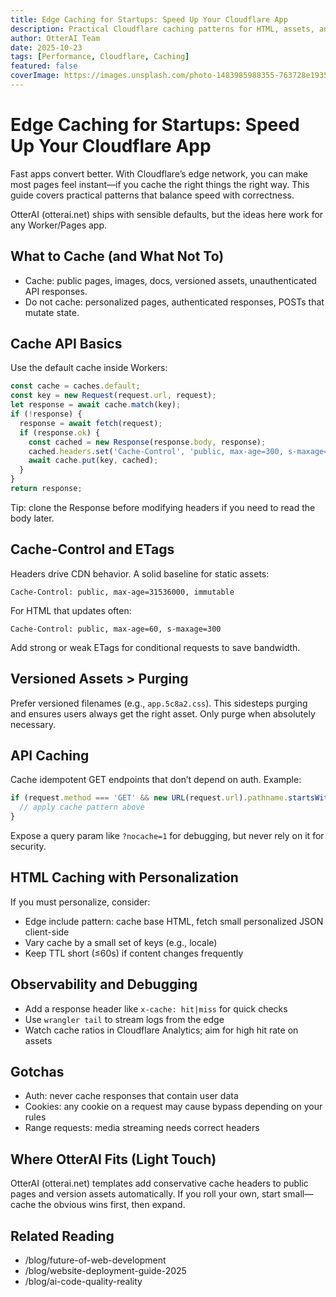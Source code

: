 ```yaml
---
title: Edge Caching for Startups: Speed Up Your Cloudflare App
description: Practical Cloudflare caching patterns for HTML, assets, and APIs—Cache API, headers, invalidation strategies, and pitfalls, with copy-paste snippets.
author: OtterAI Team
date: 2025-10-23
tags: [Performance, Cloudflare, Caching]
featured: false
coverImage: https://images.unsplash.com/photo-1483985988355-763728e1935b?w=1200&h=600&fit=crop&q=80
---
```


# Edge Caching for Startups: Speed Up Your Cloudflare App

Fast apps convert better. With Cloudflare’s edge network, you can make most pages feel instant—if you cache the right things the right way. This guide covers practical patterns that balance speed with correctness.

OtterAI (otterai.net) ships with sensible defaults, but the ideas here work for any Worker/Pages app.

## What to Cache (and What Not To)

- Cache: public pages, images, docs, versioned assets, unauthenticated API responses.
- Do not cache: personalized pages, authenticated responses, POSTs that mutate state.

## Cache API Basics

Use the default cache inside Workers:

```ts
const cache = caches.default;
const key = new Request(request.url, request);
let response = await cache.match(key);
if (!response) {
  response = await fetch(request);
  if (response.ok) {
    const cached = new Response(response.body, response);
    cached.headers.set('Cache-Control', 'public, max-age=300, s-maxage=300');
    await cache.put(key, cached);
  }
}
return response;
```

Tip: clone the Response before modifying headers if you need to read the body later.

## Cache-Control and ETags

Headers drive CDN behavior. A solid baseline for static assets:

```
Cache-Control: public, max-age=31536000, immutable
```

For HTML that updates often:

```
Cache-Control: public, max-age=60, s-maxage=300
```

Add strong or weak ETags for conditional requests to save bandwidth.

## Versioned Assets > Purging

Prefer versioned filenames (e.g., `app.5c8a2.css`). This sidesteps purging and ensures users always get the right asset. Only purge when absolutely necessary.

## API Caching

Cache idempotent GET endpoints that don’t depend on auth. Example:

```ts
if (request.method === 'GET' && new URL(request.url).pathname.startsWith('/api/public')) {
  // apply cache pattern above
}
```

Expose a query param like `?nocache=1` for debugging, but never rely on it for security.

## HTML Caching with Personalization

If you must personalize, consider:

- Edge include pattern: cache base HTML, fetch small personalized JSON client-side
- Vary cache by a small set of keys (e.g., locale)
- Keep TTL short (≤60s) if content changes frequently

## Observability and Debugging

- Add a response header like `x-cache: hit|miss` for quick checks
- Use `wrangler tail` to stream logs from the edge
- Watch cache ratios in Cloudflare Analytics; aim for high hit rate on assets

## Gotchas

- Auth: never cache responses that contain user data
- Cookies: any cookie on a request may cause bypass depending on your rules
- Range requests: media streaming needs correct headers

## Where OtterAI Fits (Light Touch)

OtterAI (otterai.net) templates add conservative cache headers to public pages and version assets automatically. If you roll your own, start small—cache the obvious wins first, then expand.

## Related Reading

- /blog/future-of-web-development
- /blog/website-deployment-guide-2025
- /blog/ai-code-quality-reality

